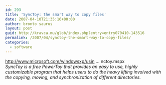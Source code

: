 ```yaml
---
id: 293
title: 'SyncToy: the smart way to copy files'
date: 2007-04-10T21:35:16+00:00
author: bronto saurus
layout: post
guid: http://kravca.mu/glob/index.php?entry=entry070410-143516
permalink: /2007/04/synctoy-the-smart-way-to-copy-files/
categories:
  - software
---
```

<a href="http://www.microsoft.com/windowsxp/using/digitalphotography/prophoto/synctoy.mspx" target="_blank" >http://www.microsoft.com/windowsxp/usin &#8230; nctoy.mspx</a>  
_SyncToy is a free PowerToy that provides an easy to use, highly customizable program that helps users to do the heavy lifting involved with the copying, moving, and synchronization of different directories._